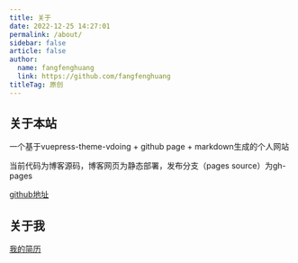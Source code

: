 ```yaml
---
title: 关于
date: 2022-12-25 14:27:01
permalink: /about/
sidebar: false
article: false
author: 
  name: fangfenghuang
  link: https://github.com/fangfenghuang
titleTag: 原创
---
```


## 关于本站

  一个基于vuepress-theme-vdoing + github page + markdown生成的个人网站 

  当前代码为博客源码，博客网页为静态部署，发布分支（pages source）为gh-pages

[github地址](https://github.com/fangfenghuang/fangfenghuang.github.io)


## 关于我

[我的简历](TODO)
